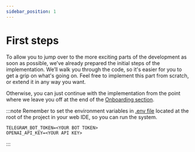 ```yaml
---
sidebar_position: 1
---
```


# First steps

To allow you to jump over to the more exciting parts of the development as soon as possible, we’ve already prepared the initial steps of the implementation.
We’ll walk you through the code, so it's easier for you to get a grip on what's going on. Feel free to implement this part from scratch, or extend it in any way you want.


Otherwise, you can just continue with the implementation from the point where we leave you off at the end of the [Onboarding section](./Onboarding/welcome-user).

:::note
Remember to set the environment variables in [.env file](../intro.md) located at the root of the project in your web IDE, so you can run the system.
```console
TELEGRAM_BOT_TOKEN=<YOUR BOT TOKEN>
OPENAI_API_KEY=<YOUR API KEY>
```
:::